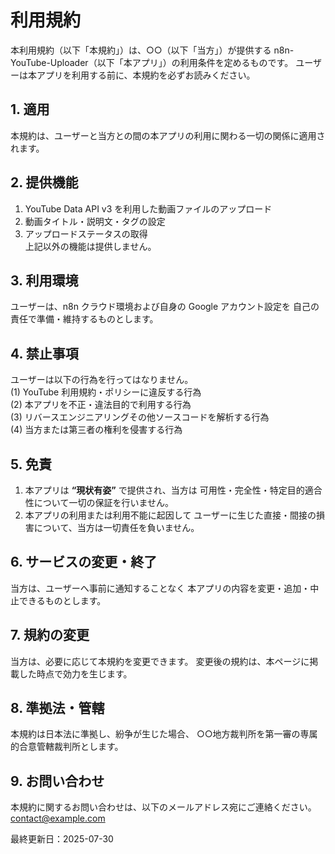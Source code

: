 # 利用規約

本利用規約（以下「本規約」）は、○○（以下「当方」）が提供する
n8n-YouTube-Uploader（以下「本アプリ」）の利用条件を定めるものです。
ユーザーは本アプリを利用する前に、本規約を必ずお読みください。

## 1. 適用
本規約は、ユーザーと当方との間の本アプリの利用に関わる一切の関係に適用されます。

## 2. 提供機能
1. YouTube Data API v3 を利用した動画ファイルのアップロード  
2. 動画タイトル・説明文・タグの設定  
3. アップロードステータスの取得  
上記以外の機能は提供しません。

## 3. 利用環境
ユーザーは、n8n クラウド環境および自身の Google アカウント設定を
自己の責任で準備・維持するものとします。

## 4. 禁止事項
ユーザーは以下の行為を行ってはなりません。  
(1) YouTube 利用規約・ポリシーに違反する行為  
(2) 本アプリを不正・違法目的で利用する行為  
(3) リバースエンジニアリングその他ソースコードを解析する行為  
(4) 当方または第三者の権利を侵害する行為

## 5. 免責
1. 本アプリは **“現状有姿”** で提供され、当方は
可用性・完全性・特定目的適合性について一切の保証を行いません。  
2. 本アプリの利用または利用不能に起因して
ユーザーに生じた直接・間接の損害について、当方は一切責任を負いません。

## 6. サービスの変更・終了
当方は、ユーザーへ事前に通知することなく
本アプリの内容を変更・追加・中止できるものとします。

## 7. 規約の変更
当方は、必要に応じて本規約を変更できます。
変更後の規約は、本ページに掲載した時点で効力を生じます。

## 8. 準拠法・管轄
本規約は日本法に準拠し、紛争が生じた場合、
○○地方裁判所を第一審の専属的合意管轄裁判所とします。

## 9. お問い合わせ
本規約に関するお問い合わせは、以下のメールアドレス宛にご連絡ください。  
contact@example.com

最終更新日：2025-07-30

